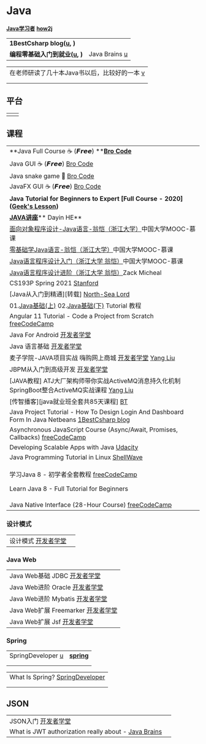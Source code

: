 # Java

[**Java学习者**](https://www.javaxxz.com) [**how2j**](https://how2j.cn)

|                                                                                                   |                                                                        |
| ------------------------------------------------------------------------------------------------- | ---------------------------------------------------------------------- |
| **1BestCsharp blog(**[**u**](https://www.youtube.com/channel/UCS3W5vFugqi6QcsoAIHcMpw)**, )**     |                                                                        |
| **编程零基础入门到就业(**[**u**](https://www.youtube.com/channel/UCMUkEyEihqfTPMT-MbTcGgw/playlists)**, )** | Java Brains [u](https://www.youtube.com/c/JavaBrainsChannel/playlists) |

|                                                                                                                                                                                                                                                                                  |
| -------------------------------------------------------------------------------------------------------------------------------------------------------------------------------------------------------------------------------------------------------------------------------- |
| 在老师研读了几十本Java书以后，比较好的一本 [v](https://www.douyin.com/video/7007347180830821668?count=10\&cursor=1631647229000\&modeFrom=userLike\&pre\_vid=7003625998822411551\&previous\_page=video\_detail\&secUid=MS4wLjABAAAAz2va9iNHKFQ8a0GiwHZkHaul2PRtqdpN4bOrZvmN4RnrbduTMV-sJIFWyeib4lsF) |
|                                                                                                                                                                                                                                                                                  |
|                                                                                                                                                                                                                                                                                  |

##

## 平台

|   |   |
| - | - |
|   |   |

## 课程

|                                                                                                                                                                                               |
| --------------------------------------------------------------------------------------------------------------------------------------------------------------------------------------------- |
| **Java Full Course ☕ (𝙁𝙧𝙚𝙚) **[**Bro Code**](https://www.youtube.com/watch?v=xk4\_1vDrzzo)                                                                                                |
| Java GUI ☕ (𝙁𝙧𝙚𝙚) [Bro Code](https://www.youtube.com/watch?v=Kmgo00avvEw)                                                                                                                 |
| Java snake game 🐍 [Bro Code](https://www.youtube.com/watch?v=bI6e6qjJ8JQ)                                                                                                                    |
| JavaFX GUI ☕ (𝙁𝙧𝙚𝙚) [Bro Code](https://www.youtube.com/watch?v=9XJicRt\_FaI)                                                                                                              |
| **Java Tutorial for Beginners to Expert \[Full Course - 2020]\(**[**Geek's Lesson**](https://www.youtube.com/watch?v=S0V20PHPR4M\&list=PLq94LoYzjZTpCd1c-bwMCo70PFTL7-7WS\&index=2)**)**      |
| [**JAVA讲座**](https://www.youtube.com/playlist?list=PLV76ut4sbjorcWfDeCMnrp4sqaL8eyRR6)** Dayin HE**                                                                                           |
| [面向对象程序设计-Java语言-翁恺（浙江大学）](https://www.youtube.com/playlist?list=PLBPbUxsZM4Sbza8UL6Q\_g3AAXCcAQ17c3)中国大学MOOC-慕课                                                                              |
| [零基础学Java语言-翁恺（浙江大学）](https://www.youtube.com/playlist?list=PLBPbUxsZM4SYG7Gcvp9PwgR9GqXfG5zL6)中国大学MOOC-慕课                                                                                    |
| [Java语言程序设计入门（浙江大学 翁恺）](https://www.youtube.com/playlist?list=PLC664nq\_h8b-ubcLyrvICJ2VI8uFEunVX)中国大学MOOC-慕课                                                                                 |
| [Java语言程序设计进阶（浙江大学 翁恺）](https://www.youtube.com/playlist?list=PLC664nq\_h8b\_oLkTNkNch7spwQXkvnsfx)Zack Micheal                                                                               |
| CS193P Spring 2021 [Stanford](https://www.youtube.com/playlist?list=PLpGHT1n4-mAsxuRxVPv7kj4-dQYoC3VVu)                                                                                       |
| \[Java从入门到精通]\[转载] [North-Sea Lord](https://www.youtube.com/playlist?list=PLfr1I1bhn8OLVXd2Ws1jwIOoZRN0PJ3fH)                                                                                 |
| 01.[Java基础(上)](https://www.youtube.com/playlist?list=PLnHbptcieUBf6BsJ0zbhXu3wtSvze7LgO) 02.[Java基础(下)](https://www.youtube.com/playlist?list=PLnHbptcieUBeLJ-wqZeTGxuTF-mhTEwVM) Tutorial 教程 |
| Angular 11 Tutorial - Code a Project from Scratch [freeCodeCamp](https://www.youtube.com/watch?v=LiOzTQAz13Q)                                                                                 |
| Java For Android [开发者学堂](https://www.youtube.com/playlist?list=PLGmd9-PCMLhYNAflodbsU2d\_SaxoO7LeJ)                                                                                           |
| Java 语言基础 [开发者学堂](https://www.youtube.com/playlist?list=PLGmd9-PCMLhZ\_CSSwVPDgWJXAn4B2Egg6)                                                                                                  |
| 麦子学院-JAVA项目实战 嗨购网上商城 [开发者学堂](https://www.youtube.com/playlist?list=PLGmd9-PCMLhaMxx1EjYfvENnn\_TtsofId) [Yang Liu](https://www.youtube.com/playlist?list=PLhXu26RzZZTy\_aIt-KhncSUBR8SrcyNoK) |
| JBPM从入门到高级开发 [开发者学堂](https://www.youtube.com/playlist?list=PLGmd9-PCMLhapTWEsBStf28us1FeN8j8E)                                                                                                |
| \[JAVA教程] ATJ大厂架构师带你实战ActiveMQ消息持久化机制 SpringBoot整合ActiveMQ实战课程 [Yang Liu](https://www.youtube.com/playlist?list=PLhXu26RzZZTz5qV3VRzGR2oSJsPVwmc4a)                                           |
| \[传智播客]\[java就业班全套共85天课程] [BT](https://btsow.digital/magnet/detail/hash/316E6B850B2724B3BC0066580AD0FFB166706EA6)                                                                             |
| Java Project Tutorial - How To Design Login And Dashboard Form In Java Netbeans [1BestCsharp blog](https://www.youtube.com/watch?v=eSM\_YkWeS7k)                                              |
| Asynchronous JavaScript Course (Async/Await, Promises, Callbacks) [freeCodeCamp](https://www.youtube.com/watch?v=ZYb\_ZU8LNxs)                                                                |
| Developing Scalable Apps with Java [Udacity](https://www.youtube.com/playlist?list=PLAwxTw4SYaPmxGlyA8491d3tQ2u8epZr3)                                                                        |
| Java Programming Tutorial in Linux [ShellWave](https://www.youtube.com/playlist?list=PLypxmOPCOkHV3l86khuur2SuutpDzUxBl)                                                                      |
| <p>学习Java 8 - 初学者全套教程 <a href="https://www.youtube.com/watch?v=grEKMHGYyns">freeCodeCamp</a></p><p>Learn Java 8 - Full Tutorial for Beginners</p>                                             |
| Java Native Interface (28-Hour Course) [freeCodeCamp](https://www.youtube.com/watch?v=pyXnX2SEaFc)                                                                                            |

### 设计模式

|                                                                                        |   |
| -------------------------------------------------------------------------------------- | - |
| 设计模式 [开发者学堂](https://www.youtube.com/playlist?list=PLGmd9-PCMLhb16ZxeSy00qUsBazXgJyfM) |   |

### Java Web

|                                                                                                         |
| ------------------------------------------------------------------------------------------------------- |
| Java Web基础 JDBC [开发者学堂](https://www.youtube.com/playlist?list=PLGmd9-PCMLhby1Vc3sF8ed85CLR3sV8V8)       |
| Java Web进阶 Oracle [开发者学堂](https://www.youtube.com/playlist?list=PLGmd9-PCMLhbATJp75z38xblGdk57vmQb)     |
| Java Web进阶 Mybatis [开发者学堂](https://www.youtube.com/playlist?list=PLGmd9-PCMLhYtWRMISd78yBoH-Y4N\_rAX)   |
| Java Web扩展 Freemarker [开发者学堂](https://www.youtube.com/playlist?list=PLGmd9-PCMLha4vYdYOcV-i1XzdO5jfk1K) |
| Java Web扩展 Jsf [开发者学堂](https://www.youtube.com/playlist?list=PLGmd9-PCMLhZZwUFY88NgQA1gGa7dodV2)        |

### Spring

|                                                                               |                                 |
| ----------------------------------------------------------------------------- | ------------------------------- |
| SpringDeveloper [u](https://www.youtube.com/channel/UC7yfnfvEUlXUIfm8rGLwZdA) | [**spring**](https://spring.io) |
|                                                                               |                                 |
|                                                                               |                                 |

|                                                                                 |
| ------------------------------------------------------------------------------- |
| What Is Spring? [SpringDeveloper](https://www.youtube.com/watch?v=Spzug\_SjJnM) |
|                                                                                 |
|                                                                                 |

## JSON

|                                                                                                     |   |
| --------------------------------------------------------------------------------------------------- | - |
| JSON入门 [开发者学堂](https://www.youtube.com/playlist?list=PLGmd9-PCMLhYIkvstNE8zBZoHcf9NoBGY)            |   |
| What is JWT authorization really about - [Java Brains](https://www.youtube.com/watch?v=soGRyl9ztjI) |   |
